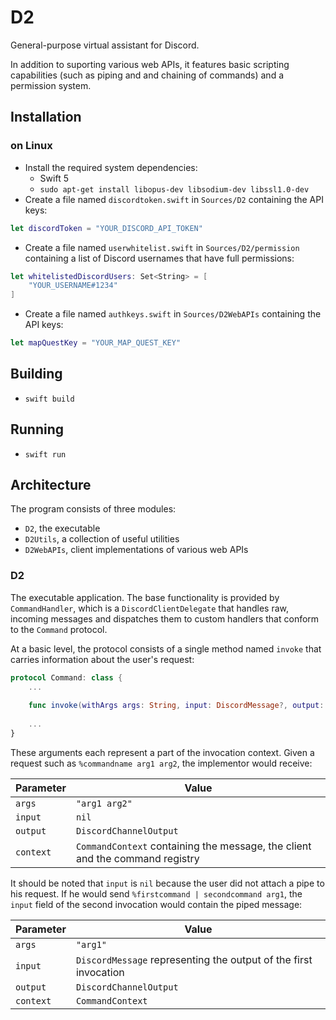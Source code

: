 # D2
General-purpose virtual assistant for Discord.

In addition to suporting various web APIs, it features basic scripting capabilities (such as piping and and chaining of commands) and a permission system.

## Installation

### on Linux
* Install the required system dependencies:
	* Swift 5
    * `sudo apt-get install libopus-dev libsodium-dev libssl1.0-dev`
* Create a file named `discordtoken.swift` in `Sources/D2` containing the API keys:

```swift
let discordToken = "YOUR_DISCORD_API_TOKEN"
```

* Create a file named `userwhitelist.swift` in `Sources/D2/permission` containing a list of Discord usernames that have full permissions:

```swift
let whitelistedDiscordUsers: Set<String> = [
	"YOUR_USERNAME#1234"
]
```

* Create a file named `authkeys.swift` in `Sources/D2WebAPIs` containing the API keys:

```swift
let mapQuestKey = "YOUR_MAP_QUEST_KEY"
```

## Building
* `swift build`

## Running
* `swift run`

## Architecture
The program consists of three modules:

* `D2`, the executable
* `D2Utils`, a collection of useful utilities
* `D2WebAPIs`, client implementations of various web APIs

### D2
The executable application. The base functionality is provided by `CommandHandler`, which is a `DiscordClientDelegate` that handles raw, incoming messages and dispatches them to custom handlers that conform to the `Command` protocol.

At a basic level, the protocol consists of a single method named `invoke` that carries information about the user's request:

```swift
protocol Command: class {
	...
	
	func invoke(withArgs args: String, input: DiscordMessage?, output: CommandOutput, context: CommandContext)
	
	...
}
```

These arguments each represent a part of the invocation context. Given a request such as `%commandname arg1 arg2`, the implementor would receive:

| Parameter | Value |
| --------- | ----- |
| `args` | `"arg1 arg2"` |
| `input` | `nil` |
| `output` | `DiscordChannelOutput` |
| `context` | `CommandContext` containing the message, the client and the command registry |

It should be noted that `input` is `nil` because the user did not attach a pipe to his request. If he would send `%firstcommand | secondcommand arg1`, the `input` field of the second invocation would contain the piped message:

| Parameter | Value |
| --------- | ----- |
| `args` | `"arg1"`
| `input` | `DiscordMessage` representing the output of the first invocation |
| `output` | `DiscordChannelOutput` |
| `context` | `CommandContext` |
